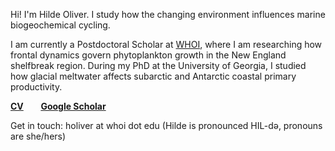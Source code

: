 Hi! I'm Hilde Oliver. I study how the changing environment influences marine biogeochemical cycling.

I am currently a Postdoctoral Scholar at [WHOI](https://www.whoi.edu/profile/holiver/), where I am researching how frontal dynamics govern phytoplankton growth in the New England shelfbreak region. During my PhD at the University of Georgia, I studied how glacial meltwater affects subarctic and Antarctic coastal primary productivity.

**[CV](https://hildeoliver.github.io/assets/OliverH_CV.pdf)**
&nbsp;&nbsp;&nbsp;&nbsp;&nbsp; **[Google Scholar](https://scholar.google.com/citations?user=FwMvxsMAAAAJ&hl=en&oi=ao)**

Get in touch: holiver at whoi dot edu (Hilde is pronounced HIL-də, pronouns are she/hers)

